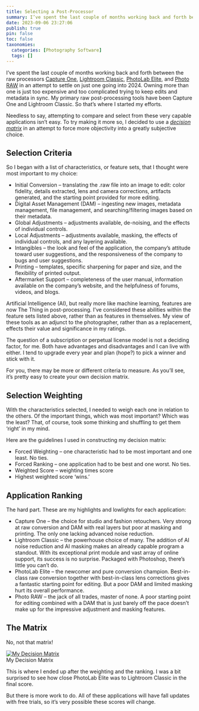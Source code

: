 ```yaml
---
title: Selecting a Post-Processor
summary: I’ve spent the last couple of months working back and forth between the raw processors [Capture One](https://www.captureone.com/en), [Lightroom Classic](https://www.adobe.com/products/photoshop-lightroom-classic.html), [PhotoLab Elite](https://www.dxo.com/dxo-photolab/), and [Photo RAW](https://www.on1.com/products/photo-raw/) in an attempt to settle on just one going into 2024.
date: 2023-09-06 23:27:06
publish: true
pin: false
toc: false
taxonomies:
  categories: [Photography Software]
  tags: []
---
```


I’ve spent the last couple of months working back and forth between the raw processors [Capture One](https://www.captureone.com/en), [Lightroom Classic](https://www.adobe.com/products/photoshop-lightroom-classic.html), [PhotoLab Elite](https://www.dxo.com/dxo-photolab/), and [Photo RAW](https://www.on1.com/products/photo-raw/) in an attempt to settle on just one going into 2024. Owning more than one is just too expensive and too complicated trying to keep edits and metadata in sync. My primary raw post-processing tools have been Capture One and Lightroom Classic. So that’s where I started my efforts.

<!--more-->

Needless to say, attempting to compare and select from these very capable applications isn’t easy. To try making it more so, I decided to use a [_decision matrix_](https://en.wikipedia.org/wiki/Decision_matrix#:~:text=A%20decision%20matrix%20is%20a,based%20on%20certain%20decision%20criteria.) in an attempt to force more objectivity into a greatly subjective choice.

## Selection Criteria

So I began with a list of characteristics, or feature sets, that I thought were most important to my choice:

- Initial Conversion – translating the .raw file into an image to edit: color fidelity, details extracted, lens and camera corrections, artifacts generated, and the starting point provided for more editing.
- Digital Asset Management (DAM) – ingesting new images, metadata management, file management, and searching/filtering images based on their metadata.
- Global Adjustments – adjustments available, de-noising, and the effects of individual controls.
- Local Adjustments – adjustments available, masking, the effects of individual controls, and any layering available.
- Intangibles – the look and feel of the application, the company’s attitude toward user suggestions, and the responsiveness of the company to bugs and user suggestions.
- Printing – templates, specific sharpening for paper and size, and the flexibility of printed output.
- Aftermarket Support – completeness of the user manual, information available on the company’s website, and the helpfulness of forums, videos, and blogs.

Artificial Intelligence (AI), but really more like machine learning, features are now The Thing in post-processing. I’ve considered these abilities within the feature sets listed above, rather than as features in themselves. My view of these tools as an adjunct to the photographer, rather than as a replacement, effects their value and significance in my ratings.

The question of a subscription or perpetual license model is not a deciding factor, for me. Both have advantages and disadvantages and I can live with either. I tend to upgrade every year and plan (hope?) to pick a winner and stick with it.

For you, there may be more or different criteria to measure. As you’ll see, it’s pretty easy to create your own decision matrix.

## Selection Weighting

With the characteristics selected, I needed to weigh each one in relation to the others. Of the important things, which was most important? Which was the least? That, of course, took some thinking and shuffling to get them ‘right’ in my mind.

Here are the guidelines I used in constructing my decision matrix:

- Forced Weighting – one characteristic had to be most important and one least. No ties.
- Forced Ranking – one application had to be best and one worst. No ties.
- Weighted Score – weighting times score
- Highest weighted score ‘wins.’

## Application Ranking

The hard part. These are my highlights and lowlights for each application:

- Capture One – the choice for studio and fashion retouchers. Very strong at raw conversion and DAM with real layers but poor at masking and printing. The only one lacking advanced noise reduction.
- Lightroom Classic – the powerhouse choice of many. The addition of AI noise reduction and AI masking makes an already capable program a standout. With its exceptional print module and vast array of online support, its success is no surprise. Packaged with Photoshop, there’s little you can’t do.
- PhotoLab Elite – the newcomer and pure conversion champion. Best-in-class raw conversion together with best-in-class lens corrections gives a fantastic starting point for editing. But a poor DAM and limited masking hurt its overall performance.
- Photo RAW – the jack of all trades, master of none. A poor starting point for editing combined with a DAM that is just barely off the pace doesn’t make up for the impressive adjustment and masking features.

## The Matrix

No, not that matrix!

<figure style="display: block; margin: 1em auto 1em auto"><a href="/images/wp-content/uploads/2023/10/image-5.jpeg"><img src="/images/wp-content/uploads/2023/10/image-5.jpeg" alt="My Decision Matrix"></a><figcaption>My Decision Matrix</figcaption></figure>

This is where I ended up after the weighting and the ranking. I was a bit surprised to see how close PhotoLab Elite was to Lightroom Classic in the final score.

But there is more work to do. All of these applications will have fall updates with free trials, so it’s very possible these scores will change.
